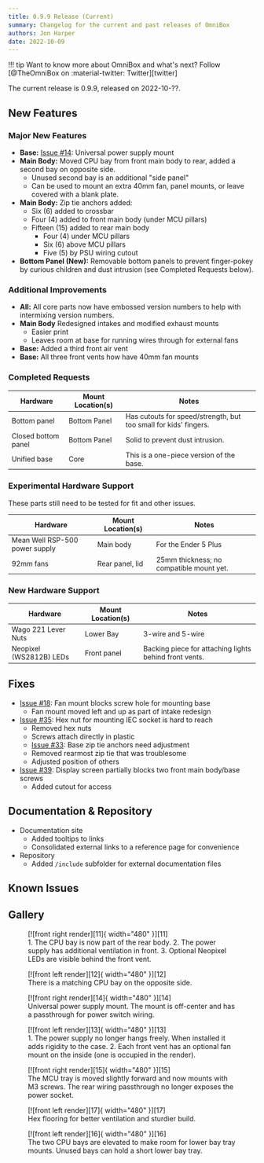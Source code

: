 ```yaml
---
title: 0.9.9 Release (Current)
summary: Changelog for the current and past releases of OmniBox
authors: Jon Harper
date: 2022-10-09
---
```


!!! tip
    Want to know more about OmniBox and what's next? Follow [@TheOmniBox on :material-twitter: Twitter][twitter]

The current release is 0.9.9, released on 2022-10-??.

## New Features

### Major New Features

- **Base:** [Issue #14][1]: Universal power supply mount
- **Main Body:** Moved CPU bay from front main body to rear, added a second bay on opposite side.
    - Unused second bay is an additional "side panel"
    - Can be used to mount an extra 40mm fan, panel mounts, or leave covered with a blank plate.
- **Main Body:** Zip tie anchors added:
    - Six (6) added to crossbar
    - Four (4) added to front main body (under MCU pillars)
    - Fifteen (15) added to rear main body
        - Four (4) under MCU pillars
        - Six (6) above MCU pillars
        - Five (5) by PSU wiring cutout
- **Bottom Panel (New):** Removable bottom panels to prevent finger-pokey by curious children and dust intrusion (see Completed Requests below).

### Additional Improvements

- **All:** All core parts now have embossed version numbers to help with intermixing version numbers.
- **Main Body** Redesigned intakes and modified exhaust mounts
    - Easier print
    - Leaves room at base for running wires through for external fans
- **Base:** Added a third front air vent
- **Base:** All three front vents how have 40mm fan mounts

### Completed Requests

| Hardware | Mount Location(s) | Notes |
|----------|-------------------|-------|
| Bottom panel | Bottom Panel | Has cutouts for speed/strength, but too small for kids' fingers. |
| Closed bottom panel | Bottom Panel | Solid to prevent dust intrusion. |
| Unified base | Core | This is a one-piece version of the base. |

### Experimental Hardware Support

These parts still need to be tested for fit and other issues.

| Hardware | Mount Location(s) | Notes |
|----------|-------------------|-------|
| Mean Well RSP-500 power supply | Main body | For the Ender 5 Plus |
| 92mm fans | Rear panel, lid | 25mm thickness; no compatible mount yet. |

### New Hardware Support

| Hardware | Mount Location(s) | Notes |
|----------|-------------------|-------|
| Wago 221 Lever Nuts | Lower Bay | 3-wire and 5-wire |
| Neopixel (WS2812B) LEDs | Front panel | Backing piece for attaching lights behind front vents. |

## Fixes

- [Issue #18][2]: Fan mount blocks screw hole for mounting base
    - Fan mount moved left and up as part of intake redesign
- [Issue #35][3]: Hex nut for mounting IEC socket is hard to reach
    - Removed hex nuts
    - Screws attach directly in plastic
    - [Issue #33][4]: Base zip tie anchors need adjustment
    - Removed rearmost zip tie that was troublesome
    - Adjusted position of others
- [Issue #39][5]: Display screen partially blocks two front main body/base screws
    - Added cutout for access

## Documentation & Repository

- Documentation site
    - Added tooltips to links
    - Consolidated external links to a reference page for convenience
- Repository
    - Added `/include` subfolder for external documentation files

## Known Issues


## Gallery

<figure markdown>
  [![front right render][11]{ width="480" }][11]
  <figcaption>1. The CPU bay is now part of the rear body. 2. The power supply has additional ventilation in front. 3. Optional Neopixel LEDs are visible behind the front vent.</figcaption>
</figure>

<figure markdown>
  [![front left render][12]{ width="480" }][12]
  <figcaption>There is a matching CPU bay on the opposite side.</figcaption>
</figure>

<figure markdown>
  [![front right render][14]{ width="480" }][14]
  <figcaption>Universal power supply mount. The mount is off-center and has a passthrough for power switch wiring.</figcaption>
</figure>

<figure markdown>
  [![front left render][13]{ width="480" }][13]
  <figcaption>1. The power supply no longer hangs freely. When installed it adds rigidity to the case. 2. Each front vent has an optional fan mount on the inside (one is occupied in the render).</figcaption>
</figure>

<figure markdown>
  [![front right render][15]{ width="480" }][15]
  <figcaption>The MCU tray is moved slightly forward and now mounts with M3 screws. The rear wiring passthrough no longer exposes the power socket.</figcaption>
</figure>

<figure markdown>
  [![front left render][17]{ width="480" }][17]
  <figcaption>Hex flooring for better ventilation and sturdier build.</figcaption>
</figure>

<figure markdown>
  [![front left render][16]{ width="480" }][16]
  <figcaption>The two CPU bays are elevated to make room for lower bay tray mounts. Unused bays can hold a short lower bay tray.</figcaption>
</figure>

[1]: https://github.com/jon-harper/OmniBox/issues/14
[2]: https://github.com/jon-harper/OmniBox/issues/18
[3]: https://github.com/jon-harper/OmniBox/issues/35
[4]: https://github.com/jon-harper/OmniBox/issues/33
[5]: https://github.com/jon-harper/OmniBox/issues/39

[11]: ../img/gallery_0.9.9/render1.png
[12]: ../img/gallery_0.9.9/render2.png
[13]: ../img/gallery_0.9.9/render3.png
[14]: ../img/gallery_0.9.9/render4.png
[15]: ../img/gallery_0.9.9/render5.png
[16]: ../img/gallery_0.9.9/render6.png
[17]: ../img/gallery_0.9.9/render7.png
